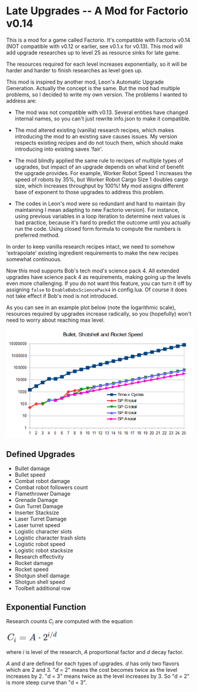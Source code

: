 Late Upgrades -- A Mod for Factorio v0.14
========================================

This is a mod for a game called Factorio. It's compatible with Factorio v0.14
(NOT compatible with v0.12 or earlier, see v0.1.x for v0.13).
This mod will add upgrade researches up to level 25 as resource sinks for late
game.

The resources required for each level increases exponentially, so it will be
harder and harder to finish researches as level goes up.

This mod is inspired by another mod, Leon's Automatic Upgrade Generation.
Actually the concept is the same. But the mod had multiple problems, so I
decided to write my own version. The problems I wanted to address are:

* The mod was not compatible with v0.13. Several entities have changed internal
names, so you can't just rewrite info.json to make it compatible.

* The mod altered existing (vanilla) research recipes, which makes introducing
the mod to an existing save causes issues. My version respects existing
recipes and do not touch them, which should make introducing into existing saves
'fair'.

* The mod blindly applied the same rule to recipes of multiple types of upgrades,
but impact of an upgrade depends on what kind of benefit the upgrade provides.
For example, Worker Robot Speed 1 increases the speed of robots by 35%,
but Worker Robot Cargo Size 1 doubles cargo size, which increases throughput
by 100%! My mod assigns different base of exponent to those upgrades to
address this problem.

* The codes in Leon's mod were so redundant and hard to maintain (by maintaining
I mean adapting to new Factorio version). For instance, using previous variables
in a loop iteration to determine next values is bad practice, because it's hard
to predict the outcome until you actually run the code. Using closed form
formula to compute the numbers is preferred method.

In order to keep vanilla research recipes intact, we need to somehow
'extrapolate' existing ingredient requirements to make the new recipes somewhat
continuous.

Now this mod supports Bob's tech mod's science pack 4. All extended upgrades have
science pack 4 as requirements, making going up the levels even more challenging.
If you do not want this feature, you can turn it off by assigning `false` to
`EnableBobsSciencePack4` in config.lua.
Of course it does not take effect if Bob's mod is not introduced.

As you can see in an example plot below (note the logarithmic scale), resources
required by upgrades increase radically, so you (hopefully) won't need to worry
about reaching max level.

![A plot of upgrade ingredients](img/speed-curve.png)


Defined Upgrades
----------------

* Bullet damage
* Bullet speed
* Combat robot damage
* Combat robot followers count
* Flamethrower Damage
* Grenade Damage
* Gun Turret Damage
* Inserter Stacksize
* Laser Turret Damage
* Laser turret speed
* Logistic character slots
* Logistic character trash slots
* Logistic robot speed
* Logistic robot stacksize
* Research effectivity
* Rocket damage
* Rocket speed
* Shotgun shell damage
* Shotgun shell speed
* Toolbelt additional row


Exponential Function
--------------------

Research counts _C<sub>i</sub>_ are computed with the equation

![C_i = A\cdot 2 ^ {i/d}](img/cycles-formula.png)

where _i_ is level of the research, _A_ proportional factor and _d_ decay factor.

_A_ and _d_ are defined for each types of upgrades.
_d_ has only two flavors which are 2 and 3.
"_d_ = 2" means the cost becomes twice as the level increases by 2.
"_d_ = 3" means twice as the level increases by 3.
So "d = 2" is more steep curve than "d = 3".
